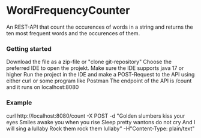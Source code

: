 # WordFrequencyCounter
An REST-API that count the occurences of words in a string and returns the ten most frequent words and the occurences of them.

### Getting started
Download the file as a zip-file or "clone git-repository"
Choose the preferred IDE to open the projekt. Make sure the IDE supports java 17 or higher
Run the project in the IDE and make a POST-Request to the API using either curl or some program like Postman
The endpoint of the API is /count and it runs on localhost:8080


### Example
curl http://localhost:8080/count -X POST -d "Golden slumbers kiss your eyes Smiles awake you when you rise Sleep pretty wantons do not cry 
And I will sing a lullaby Rock them rock them lullaby" -H"Content-Type: plain/text"
